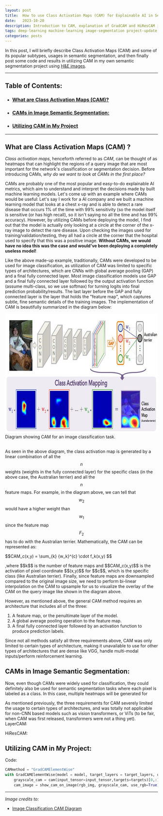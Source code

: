 ```yaml
---
layout: post
title:  How to use Class Activation Maps (CAM) for Explainable AI in Semantic Segmentation!
date:   2023-10-20
description: Introduction to CAM, explanation of GradCAM and HiResCAM in semantic segmentation, showcasing some example code for CAM and CAM image results in my project!
tags: deep-learning machine-learning image-segmentation project-update
categories: posts
---
```


In this post, I will briefly describe Class Activation Maps (CAM) and some of its popular subtypes, usages in semantic segmentation,
and then finally post some code and results in utilizing CAM in my own semantic segmentation project using [H&E images](/projects/1_project/).

---

## **Table of Contents:**
- ### [What are Class Activation Maps (CAM)?](#what-are-cam)
- ### [CAMs in Image Semantic Segmentation:](#cams-in-image-seg)
- ### [Utilizing CAM in My Project](#cam-in-my-proj)

---

<a id="what-are-cam"></a>
## **What are Class Activation Maps (CAM) ?**
*Class activation maps*, henceforth referred to as *CAM*, can be thought of as heatmaps that can highlight the regions of a query image that are most important for the
network's classification or segmentation decision. Before introducing CAMs, *why do we want to look at CAMs in the first place?*

CAMs are probably one of the most popular and easy-to-do explainable AI metrics, which aim to understand and interpret the decisions made by built machine learning models. 
Let's come up with an example where CAMs would be useful: Let's say I work for a AI company and we built a machine learning model that looks at a chest x-ray and is able to detect a rare disease that occurs 1% of the time with 99% sensitivity (so the model itself is
sensitive (or has high recall), so it isn't saying no all the time and has 99% accuracy). However, by utilizing CAMs before deploying the model, I find out that the model is actually only looking at a circle at the corner of the x-ray image to detect
the rare disease. Upon checking the images used for training/validation/testing, they all had a circle at the corner that the hospital used to specify that this was a positive image. **Without CAMs, we would have no idea this was the case
and would've been deploying a completely useless model!**

Like the above made-up example, traditionally, CAMs were developed to be used for image classification, as utilization of CAM was limited to specific types of architectures,
which are CNNs with global average pooling (GAP) and a final fully connected layer. Most image classification models use GAP and a final fully connected layer followed by the output
activation function (assume multi-class, so we use softmax) for turning logits into final prediction probability/results. The last layer before the GAP and fully connected layer is the layer that holds the "feature map",
which captures subtle, fine semantic details of the training images. 
The implementation of CAM is beautifully summarized in the diagram below:

<img src = "/assets/images/CAMs/CAM_summarized.jpg" width = "835" height = "392" class = "center">
<figcaption> Diagram showing CAM for an image classification task. </figcaption>
<br>

As seen in the above diagram, the class activation map is generated by a linear combination of all the $$n$$ weights (weights in the fully connected layer) for the specific class (in the above case, the Australian terrier)
and all the $$n$$ feature maps. For example, in the diagram above, we can tell that $$w_2$$ would have a higher weight than $$w_1$$ since the feature map $$F_2$$ has to do with the Australian terrier. Mathematically, the CAM can be represented as:
<p>
$$CAM_c(x,y) = \sum_{k} {w_k}^{c} \cdot f_k(x,y) $$
</p>
,where $$k$$ is the number of feature maps and $$CAM_c(x,y)$$ is the activation of pixel coordinate $$(x,y)$$ for $$c$$, which is the specific class (like Australian terrier). Finally, since feature maps are downsampled compared to the original image size,
we need to perform bi-linear interpolation on the CAM to upsample for us to visualize the overlay of the CAM on the query image like shown in the diagram above.

However, as mentioned above, the general CAM method requires an architecture that includes all of the three:
1. A feature map, or the penultimate layer of the model.
2. A global average pooling operation to the feature map.
3. A final fully connected layer followed by an activation function to produce prediction labels. 

Since not all methods satisfy all three requirements above, CAM was only limited to certain types of architecture, making it unavailable to use for other types of architectures that are dense like VGG, handle multi-modal inputs/perform reinforcement learning.

<a id="cams-in-image-seg"></a>
## **CAMs in Image Semantic Segmentation:**

Now, even though CAMs were widely used for classification, they could definitely also be used for semantic segmentation tasks where each pixel is labeled as a class. In this case,
multiple heatmaps will be generated for 

As mentioned previously, the three requirements for CAM severely limited the usage to certain types of architectures, and was totally not applicable for non-CNN based models such as vision transformers, or ViTs (to be fair, when CAM was first
released, transformers were not a thing yet). 
LayerCAM:

HiResCAM:

<a id="cam-in-my-proj"></a>
## **Utilizing CAM in My Project:**


Code:


```python
CAMmethod = "GradCAMElementWise"
with GradCAMElementWise(model = model, target_layers = target_layers, use_cuda = torch.cuda.is_available()) as cam:
    grayscale_cam = cam(input_tensor=input_tensor,targets=targets)[0,:]
    cam_image = show_cam_on_image(rgb_img, grayscale_cam, use_rgb=True)

```




---

*Image credits to:*
- [Image Classification CAM Diagram](http://cnnlocalization.csail.mit.edu/)


